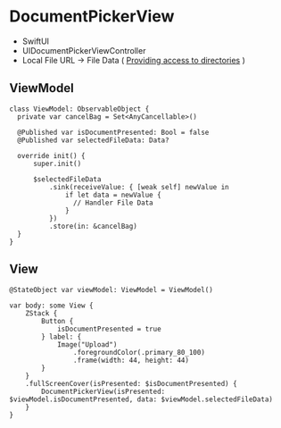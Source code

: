 # DocumentPickerView
- SwiftUI
- UIDocumentPickerViewController
- Local File URL -> File Data ( [Providing access to directories](https://developer.apple.com/documentation/uikit/view_controllers/providing_access_to_directories) )

## ViewModel
````
class ViewModel: ObservableObject {
  private var cancelBag = Set<AnyCancellable>()
  
  @Published var isDocumentPresented: Bool = false
  @Published var selectedFileData: Data?
  
  override init() {
      super.init()
      
      $selectedFileData
          .sink(receiveValue: { [weak self] newValue in
              if let data = newValue {
                // Handler File Data
              }
          })
          .store(in: &cancelBag)
  }
}
````

## View
````
@StateObject var viewModel: ViewModel = ViewModel()

var body: some View {
    ZStack {
        Button {
            isDocumentPresented = true
        } label: {
            Image("Upload")
                .foregroundColor(.primary_80_100)
                .frame(width: 44, height: 44)
        }
    }
    .fullScreenCover(isPresented: $isDocumentPresented) {
        DocumentPickerView(isPresented: $viewModel.isDocumentPresented, data: $viewModel.selectedFileData)
    }
}

````


